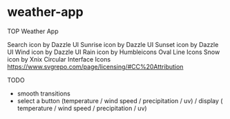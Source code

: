 # weather-app
TOP Weather App


Search icon by Dazzle UI
Sunrise icon by Dazzle UI
Sunset icon by Dazzle UI
Wind icon by Dazzle UI
Rain icon by Humbleicons Oval Line Icons
Snow icon by Xnix Circular Interface Icons
https://www.svgrepo.com/page/licensing/#CC%20Attribution 




TODO
- smooth transitions
- select a button (temperature / wind speed / precipitation / uv)
    / display ( temperature / wind speed / precipitation / uv)